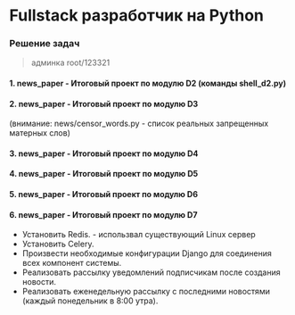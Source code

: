 # Fullstack разработчик на Python

### Решение задач

> админка root/123321

#### 1. news_paper - Итоговый проект по модулю D2 (команды shell_d2.py)

#### 2. news_paper - Итоговый проект по модулю D3 
(внимание: news/censor_words.py - список реальных запрещенных матерных слов)

#### 3. news_paper - Итоговый проект по модулю D4 

#### 4. news_paper - Итоговый проект по модулю D5 

#### 5. news_paper - Итоговый проект по модулю D6 

#### 6. news_paper - Итоговый проект по модулю D7
* Установить Redis.  -  использвал существующий Linux сервер
* Установить Celery.
* Произвести необходимые конфигурации Django для соединения всех компонент системы.
* Реализовать рассылку уведомлений подписчикам после создания новости.
* Реализовать еженедельную рассылку с последними новостями (каждый понедельник в 8:00 утра). 
